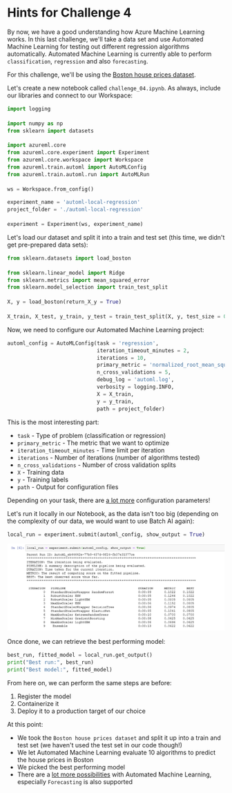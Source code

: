 # Hints for Challenge 4

By now, we have a good understanding how Azure Machine Learning works. In this last challenge, we'll take a data set and use Automated Machine Learning for testing out different regression algorithms automatically. Automated Machine Learning is currently able to perform `classification`, `regression` and also `forecasting`.

For this challenge, we'll be using the [Boston house prices dataset](http://scikit-learn.org/stable/datasets/index.html#boston-dataset).

Let's create a new notebook called `challenge_04.ipynb`. As always, include our libraries and connect to our Workspace:

```python
import logging

import numpy as np
from sklearn import datasets

import azureml.core
from azureml.core.experiment import Experiment
from azureml.core.workspace import Workspace
from azureml.train.automl import AutoMLConfig
from azureml.train.automl.run import AutoMLRun

ws = Workspace.from_config()
```

```python
experiment_name = 'automl-local-regression'
project_folder = './automl-local-regression'

experiment = Experiment(ws, experiment_name)
```

Let's load our dataset and split it into a train and test set (this time, we didn't get pre-prepared data sets):

```python
from sklearn.datasets import load_boston

from sklearn.linear_model import Ridge
from sklearn.metrics import mean_squared_error
from sklearn.model_selection import train_test_split

X, y = load_boston(return_X_y = True)

X_train, X_test, y_train, y_test = train_test_split(X, y, test_size = 0.2, random_state = 0)
```

Now, we need to configure our Automated Machine Learning project:

```python
automl_config = AutoMLConfig(task = 'regression',
                             iteration_timeout_minutes = 2,
                             iterations = 10,
                             primary_metric = 'normalized_root_mean_squared_error',
                             n_cross_validations = 5,
                             debug_log = 'automl.log',
                             verbosity = logging.INFO,
                             X = X_train, 
                             y = y_train,
                             path = project_folder)
```

This is the most interesting part:

* `task` - Type of problem (classification or regression)
* `primary_metric` - The metric that we want to optimize
* `iteration_timeout_minutes` - Time limit per iteration
* `iterations` - Number of iterations (number of algorithms tested)
* `n_cross_validations` - Number of cross validation splits
* `X` - Training data
* `y` - Training labels
* `path` - Output for configuration files

Depending on your task, there are [a lot more](https://docs.microsoft.com/en-us/python/api/azureml-train-automl/azureml.train.automl.automlconfig(class)?view=azure-ml-py) configuration parameters!

Let's run it locally in our Notebook, as the data isn't too big (depending on the complexity of our data, we would want to use Batch AI again):

```python
local_run = experiment.submit(automl_config, show_output = True)
```

![alt text](../images/04-test_iterations.png "Test iterations")

Once done, we can retrieve the best performing model:

```python
best_run, fitted_model = local_run.get_output()
print("Best run:", best_run)
print("Best model:", fitted_model)
```

From here on, we can perform the same steps are before:

1. Register the model
1. Containerize it
1. Deploy it to a production target of our choice

At this point:

* We took the `Boston house prices dataset` and split it up into a train and test set (we haven't used the test set in our code though!)
* We let Automated Machine Learning evaluate 10 algorithms to predict the house prices in Boston
* We picked the best performing model
* There are a [lot more possibilities](https://docs.microsoft.com/en-us/azure/machine-learning/service/how-to-configure-auto-train) with Automated Machine Learning, especially `Forecasting` is also supported

